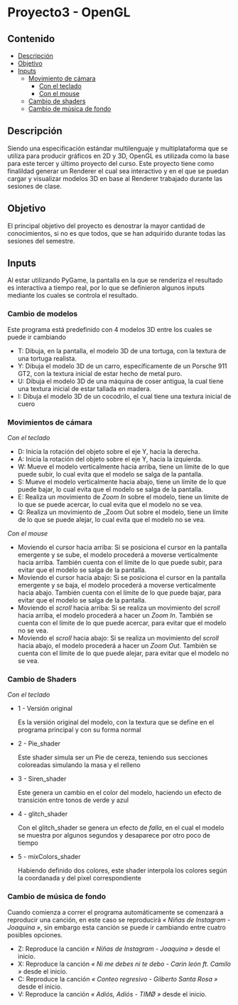 # Proyecto3 - OpenGL

## Contenido 
- [Descripción]()
- [Objetivo]()
- [Inputs]()
  - [Movimiento de cámara]()
    - [Con el teclado]()
    - [Con el mouse]()
  - [Cambio de shaders]()
  - [Cambio de música de fondo]()
 
## Descripción 
Siendo una especificación estándar multilenguaje y multiplataforma que se utiliza para producir gráficos en 2D y 3D, OpenGL es utilizada como la base para este tercer y último proyecto del curso. Este proyecto tiene como finalildad generar un Renderer el cual sea interactivo y en el que se puedan cargar y visualizar modelos 3D en base al Renderer trabajado durante las sesiones de clase.

## Objetivo 
El principal objetivo del proyecto es denostrar la mayor cantidad de conocimientos, si no es que todos, que se han adquirido durante todas las sesiones del semestre.

## Inputs
Al estar utilizando PyGame, la pantalla en la que se renderiza el resultado es interactiva a tiempo real, por lo que se definieron algunos inputs mediante los cuales se controla el resultado.

### Cambio de modelos
Este programa está predefinido con 4 modelos 3D entre los cuales se puede ir cambiando
- T: Dibuja, en la pantalla, el modelo 3D de una tortuga, con la textura de una tortuga realista.
- Y: Dibuja el modelo 3D de un carro, específicamente de un Porsche 911 GT2, con la textura inicial de estar hecho de metal puro.
- U: Dibuja el modelo 3D de una máquina de coser antigua, la cual tiene una textura inicial de estar tallada en madera.
- I: Dibuja el modelo 3D de un cocodrilo, el cual tiene una textura inicial de cuero

### Movimientos de cámara
_Con el teclado_
- D: Inicia la rotación del objeto sobre el eje Y, hacia la derecha.
- A: Inicia la rotación del objeto sobre el eje Y, hacia la izquierda.
- W: Mueve el modelo verticalmente hacia arriba, tiene un límite de lo que puede subir, lo cual evita que el modelo se salga de la pantalla.
- S: Mueve el modelo verticalmente hacia abajo, tiene un límite de lo que puede bajar, lo cual evita que el modelo se salga de la pantalla.
- E: Realiza un movimiento de _Zoom In_ sobre el modelo, tiene un límite de lo que se puede acercar, lo cual evita que el modelo no se vea.
- Q: Realiza un movimiento de _Zoom Out sobre el modelo, tiene un límite de lo que se puede alejar, lo cual evita que el modelo no se vea.

  
_Con el mouse_
- Moviendo el cursor hacia arriba: Si se posiciona el cursor en la pantalla emergente y se sube, el modelo procederá a moverse verticalmente hacia arriba. También cuenta con el límite de lo que puede subir, para evitar que el modelo se salga de la pantalla.
- Moviendo el cursor hacia abajo: Si se posiciona el cursor en la pantalla emergente y se baja, el modelo procederá a moverse verticalmente hacia abajo. También cuenta con el límite de lo que puede bajar, para evitar que el modelo se salga de la pantalla.
- Moviendo el _scroll_ hacia arriba: Si se realiza un movimiento del _scroll_ hacia arriba, el modelo procederá a hacer un _Zoom In_. También se cuenta con el límite de lo que puede acercar, para evitar que el modelo no se vea.
- Moviendo el _scroll_ hacia abajo: Si se realiza un movimiento del _scroll_ hacia abajo, el modelo procederá a hacer un _Zoom Out_. También se cuenta con el límite de lo que puede alejar, para evitar que el modelo no se vea.

### Cambio de Shaders
_Con el teclado_
- 1 - Versión original

  Es la versión original del modelo, con la textura que se define en el programa principal y con su forma normal
- 2 - Pie_shader

  Este shader simula ser un Pie de cereza, teniendo sus secciones coloreadas simulando la masa y el relleno
- 3 - Siren_shader

  Este genera un cambio en el color del modelo, haciendo un efecto de transición entre tonos de verde y azul
- 4 - glitch_shader

  Con el glitch_shader se genera un efecto de _falla_, en el cual el modelo se muestra por algunos segundos y desaparece por otro poco de tiempo
- 5 - mixColors_shader

  Habiendo definido dos colores, este shader interpola los colores según la coordanada y del pixel correspondiente

### Cambio de música de fondo
Cuando comienza a correr el programa automáticamente se comenzará a reproducir una canción, en este caso se reproducirá _« Niñas de Instagram - Joaquina »_, sin embargo esta canción se puede ir cambiando entre cuatro posibles opciones.

- Z: Reproduce la canción _« Niñas de Instagram - Joaquina »_ desde el inicio.
- X: Reproduce la canción _« Ni me debes ni te debo - Carin león ft. Camilo »_ desde el inicio.
- C: Reproduce la canción _« Conteo regresivo - Gilberto Santa Rosa »_ desde el inicio.
- V: Reproduce la canción _« Adiós, Adiós - TIMØ »_ desde el inicio.
